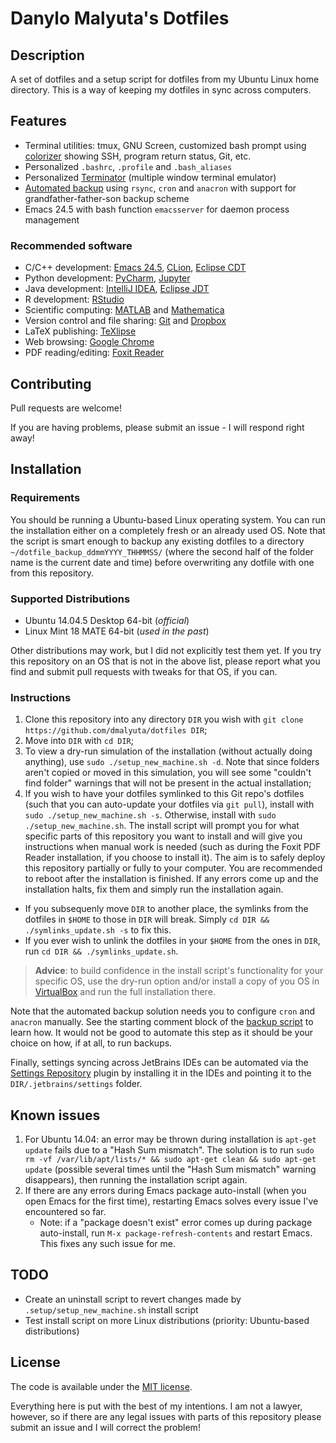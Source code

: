 # Danylo Malyuta's Dotfiles

## Description

A set of dotfiles and a setup script for dotfiles from my Ubuntu Linux home directory. This is a way of keeping my dotfiles in sync across computers.

## Features

* Terminal utilities: tmux, GNU Screen, customized bash prompt using [colorizer](https://github.com/jakobwesthoff/colorizer) showing SSH, program return status, Git, etc.
* Personalized `.bashrc`, `.profile` and `.bash_aliases`
* Personalized [Terminator](https://launchpad.net/terminator) (multiple window terminal emulator)
* [Automated backup](https://github.com/dmalyuta/dotfiles/blob/master/.bin/make_snapshot.sh) using `rsync`, `cron` and `anacron` with support for grandfather-father-son backup scheme
* Emacs 24.5 with bash function `emacsserver` for daemon process management

### Recommended software

* C/C++ development: [Emacs 24.5](https://www.gnu.org/software/emacs/), [CLion](https://www.jetbrains.com/clion/), [Eclipse CDT](http://www.eclipse.org/cdt/)
* Python development: [PyCharm](https://www.jetbrains.com/pycharm/), [Jupyter](http://jupyter.org/)
* Java development: [IntelliJ IDEA](https://www.jetbrains.com/idea), [Eclipse JDT](https://projects.eclipse.org/projects/eclipse.jdt)
* R development: [RStudio](https://www.rstudio.com/)
* Scientific computing: [MATLAB](https://www.mathworks.com/products/matlab.html) and [Mathematica](https://www.wolfram.com/mathematica/)
* Version control and file sharing: [Git](https://git-scm.com/) and [Dropbox](https://www.dropbox.com/login)
* LaTeX publishing: [TeXlipse](http://texlipse.sourceforge.net/)
* Web browsing: [Google Chrome](https://www.google.com/chrome/)
* PDF reading/editing: [Foxit Reader](https://www.foxitsoftware.com/products/pdf-reader/)

## Contributing

Pull requests are welcome!

If you are having problems, please submit an issue - I will respond right away!

## Installation

### Requirements

You should be running a Ubuntu-based Linux operating system. You can run the installation either on a completely fresh or an already used OS. Note that the script is smart enough to backup any existing dotfiles to a directory `~/dotfile_backup_ddmmYYYY_THHMMSS/` (where the second half of the folder name is the current date and time) before overwriting any dotfile with one from this repository.

### Supported Distributions

- Ubuntu 14.04.5 Desktop 64-bit (*official*)
- Linux Mint 18 MATE 64-bit (*used in the past*)

Other distributions may work, but I did not explicitly test them yet. If you try this repository on an OS that is not in the above list, please report what you find and submit pull requests with tweaks for that OS, if you can.

### Instructions

1. Clone this repository into any directory `DIR` you wish with `git clone https://github.com/dmalyuta/dotfiles DIR`;
2. Move into `DIR` with `cd DIR`;
3. To view a dry-run simulation of the installation (without actually doing anything), use `sudo ./setup_new_machine.sh -d`. Note that since folders aren't copied or moved in this simulation, you will see some "couldn't find folder" warnings that will not be present in the actual installation;
4. If you wish to have your dotfiles symlinked to this Git repo's dotfiles (such that you can auto-update your dotfiles via `git pull`), install with `sudo ./setup_new_machine.sh -s`. Otherwise, install with `sudo ./setup_new_machine.sh`. The install script will prompt you for what specific parts of this repository you want to install and will give you instructions when manual work is needed (such as during the Foxit PDF Reader installation, if you choose to install it). The aim is to safely deploy this repository partially or fully to your computer. You are recommended to reboot after the installation is finished. If any errors come up and the installation halts, fix them and simply run the installation again.
  - If you subsequenly move `DIR` to another place, the symlinks from the dotfiles in `$HOME` to those in `DIR` will break. Simply `cd DIR && ./symlinks_update.sh -s` to fix this.
  - If you ever wish to unlink the dotfiles in your `$HOME` from the ones in `DIR`, run `cd DIR && ./symlinks_update.sh`.

> **Advice**: to build confidence in the install script's functionality for your specific OS, use the dry-run option and/or install a copy of you OS in [VirtualBox](https://www.virtualbox.org/wiki/Downloads) and run the full installation there.

Note that the automated backup solution needs you to configure `cron` and `anacron` manually. See the starting comment block of the [backup script](https://github.com/dmalyuta/dotfiles/blob/master/.bin/make_snapshot.sh) to learn how. It would not be good to automate this step as it should be your choice on how, if at all, to run backups.

Finally, settings syncing across JetBrains IDEs can be automated via the [Settings Repository](https://github.com/develar/settings-repository) plugin by installing it in the IDEs and pointing it to the `DIR/.jetbrains/settings` folder.

## Known issues

 1. For Ubuntu 14.04: an error may be thrown during installation is `apt-get update` fails due to a "Hash Sum mismatch". The solution is to run `sudo rm -vf /var/lib/apt/lists/* && sudo apt-get clean && sudo apt-get update` (possible several times until the "Hash Sum mismatch" warning disappears), then running the installation script again.
 2. If there are any errors during Emacs package auto-install (when you open Emacs for the first time), restarting Emacs solves every issue I've encountered so far.
    * Note: if a "package doesn't exist" error comes up during package auto-install, run `M-x package-refresh-contents` and restart Emacs. This fixes any such issue for me.

## TODO

* Create an uninstall script to revert changes made by `.setup/setup_new_machine.sh` install script
* Test install script on more Linux distributions (priority: Ubuntu-based distributions)

## License

The code is available under the [MIT license](https://github.com/dmalyuta/dotfiles/blob/master/LICENSE).

Everything here is put with the best of my intentions. I am not a lawyer, however, so if there are any legal issues with parts of this repository please submit an issue and I will correct the problem!
